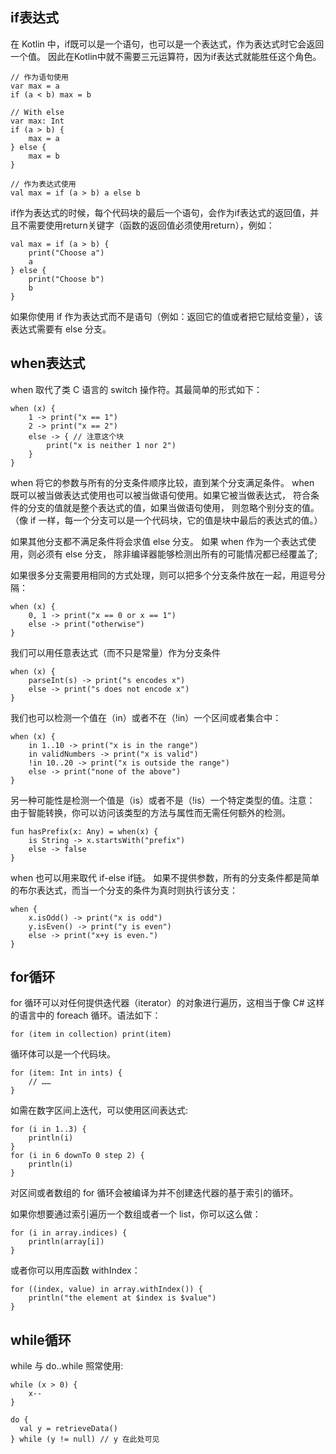 ## if表达式
在 Kotlin 中，if既可以是一个语句，也可以是一个表达式，作为表达式时它会返回一个值。 因此在Kotlin中就不需要三元运算符，因为if表达式就能胜任这个角色。
```
// 作为语句使用
var max = a 
if (a < b) max = b

// With else 
var max: Int
if (a > b) {
    max = a
} else {
    max = b
}
 
// 作为表达式使用
val max = if (a > b) a else b
```
if作为表达式的时候，每个代码块的最后一个语句，会作为if表达式的返回值，并且不需要使用return关键字（函数的返回值必须使用return），例如：
```
val max = if (a > b) {
    print("Choose a")
    a
} else {
    print("Choose b")
    b
}
```
如果你使用 if 作为表达式而不是语句（例如：返回它的值或者把它赋给变量），该表达式需要有 else 分支。

## when表达式
when 取代了类 C 语言的 switch 操作符。其最简单的形式如下：
```
when (x) {
    1 -> print("x == 1")
    2 -> print("x == 2")
    else -> { // 注意这个块
        print("x is neither 1 nor 2")
    }
}
```
when 将它的参数与所有的分支条件顺序比较，直到某个分支满足条件。 when 既可以被当做表达式使用也可以被当做语句使用。如果它被当做表达式， 符合条件的分支的值就是整个表达式的值，如果当做语句使用， 则忽略个别分支的值。（像 if 一样，每一个分支可以是一个代码块，它的值是块中最后的表达式的值。）

如果其他分支都不满足条件将会求值 else 分支。 如果 when 作为一个表达式使用，则必须有 else 分支， 除非编译器能够检测出所有的可能情况都已经覆盖了;

如果很多分支需要用相同的方式处理，则可以把多个分支条件放在一起，用逗号分隔：
```
when (x) {
    0, 1 -> print("x == 0 or x == 1")
    else -> print("otherwise")
}
```
我们可以用任意表达式（而不只是常量）作为分支条件
```
when (x) {
    parseInt(s) -> print("s encodes x")
    else -> print("s does not encode x")
}
```
我们也可以检测一个值在（in）或者不在（!in）一个区间或者集合中：
```
when (x) {
    in 1..10 -> print("x is in the range")
    in validNumbers -> print("x is valid")
    !in 10..20 -> print("x is outside the range")
    else -> print("none of the above")
}
```
另一种可能性是检测一个值是（is）或者不是（!is）一个特定类型的值。注意： 由于智能转换，你可以访问该类型的方法与属性而无需任何额外的检测。
```
fun hasPrefix(x: Any) = when(x) {
    is String -> x.startsWith("prefix")
    else -> false
}
```
when 也可以用来取代 if-else if链。 如果不提供参数，所有的分支条件都是简单的布尔表达式，而当一个分支的条件为真时则执行该分支：
```
when {
    x.isOdd() -> print("x is odd")
    y.isEven() -> print("y is even")
    else -> print("x+y is even.")
}
```

## for循环
for 循环可以对任何提供迭代器（iterator）的对象进行遍历，这相当于像 C# 这样的语言中的 foreach 循环。语法如下：
```
for (item in collection) print(item)
```
循环体可以是一个代码块。
```
for (item: Int in ints) {
    // ……
}
```

如需在数字区间上迭代，可以使用区间表达式:
```
for (i in 1..3) {
    println(i)
}
for (i in 6 downTo 0 step 2) {
    println(i)
}
```
对区间或者数组的 for 循环会被编译为并不创建迭代器的基于索引的循环。

如果你想要通过索引遍历一个数组或者一个 list，你可以这么做：
```
for (i in array.indices) {
    println(array[i])
}
```
或者你可以用库函数 withIndex：
```
for ((index, value) in array.withIndex()) {
    println("the element at $index is $value")
}
```

## while循环
while 与 do..while 照常使用:
```
while (x > 0) {
    x--
}

do {
  val y = retrieveData()
} while (y != null) // y 在此处可见
```
